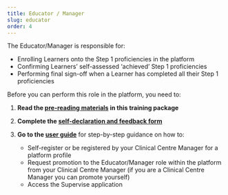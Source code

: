 ```yaml
---
title: Educator / Manager
slug: educator
order: 4
---
```

The Educator/Manager is responsible for:

  - Enrolling Learners onto the Step 1 proficiencies in the platform
  - Confirming Learners’ self-assessed ‘achieved’ Step 1 proficiencies 
  - Performing final sign-off when a Learner has completed all their Step 1 proficiencies

Before you can perform this role in the platform, you need to:

1. **Read the [pre-reading materials](#training-prereading) in this training package**
2. **Complete the [self-declaration and feedback form](#training-declaration)**
3. **Go to the [user guide](#training-userguide)** for step-by-step guidance on how to:

    - Self-register or be registered by your Clinical Centre Manager for a platform profile
    - Request promotion to the Educator/Manager role within the platform from your Clinical Centre Manager (if you are a Clinical Centre Manager you can promote yourself)
    - Access the Supervise application
